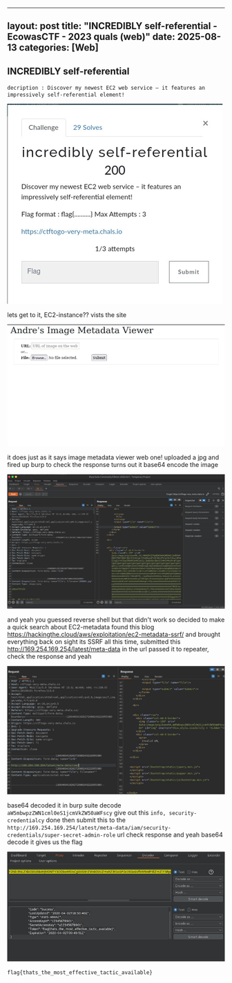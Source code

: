 
---
layout: post
title: "INCREDIBLY self-referential  - EcowasCTF - 2023 quals (web)"
date: 2025-08-13
categories: [Web]
---

## INCREDIBLY self-referential 

```
decription : Discover my newest EC2 web service – it features an impressively self-referential element!
```

![incredible 1.jpg](https://github.com/0xr1ck/0xr1ck.github.io/blob/main/_posts/cybertalents/img/incredible%201.jpg)

lets get to it, EC2-instance??  vists the site 

![site.jpg](https://github.com/0xr1ck/0xr1ck.github.io/blob/main/_posts/cybertalents/img/site.jpg)

 it does  just as it says image metadata viewer web one! uploaded a jpg and fired up burp to check the response turns out it base64 encode the image 

![burp 1.jpg](https://github.com/0xr1ck/0xr1ck.github.io/blob/main/_posts/cybertalents/img/burp%201.jpg)

and yeah you guessed reverse shell but that didn't work so decided to make a quick search about EC2-metadata found this blog https://hackingthe.cloud/aws/exploitation/ec2-metadata-ssrf/ and brought everything back on sight its SSRF all this time,  submitted this http://169.254.169.254/latest/meta-data in the url passed it to repeater, check the response and yeah 

![first bse.jpg](https://github.com/0xr1ck/0xr1ck.github.io/blob/main/_posts/cybertalents/img/first%20bse.jpg)

base64 decoded it in burp suite decode ```aW5mbwpzZWN1cml0eS1jcmVkZW50aWFscy```  give out this ```info, security-credentialcy``` done then submit this to the ```http://169.254.169.254/latest/meta-data/iam/security-credentials/super-secret-admin-role```  url check response and yeah base64 decode it gives us the flag  

![final flag.jpg](https://github.com/0xr1ck/0xr1ck.github.io/blob/main/_posts/cybertalents/img/final%20flag.jpg)

```
flag{thats_the_most_effective_tactic_available}
```
